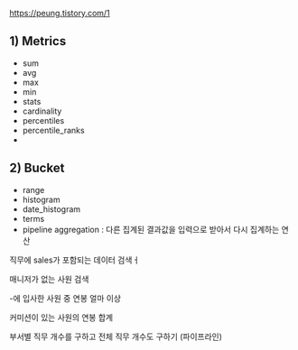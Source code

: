 https://peung.tistory.com/1

## 1) Metrics

- sum
- avg
- max
- min
- stats
- cardinality
- percentiles
- percentile_ranks
- 



## 2) Bucket

- range
- histogram
- date_histogram
- terms
- pipeline aggregation : 다른 집계된 결과값을 입력으로 받아서 다시 집계하는 연산



직무에 sales가 포함되는 데이터 검색ㅓ

매니저가 없는 사원 검색

-에 입사한 사원 중 연봉 얼마 이상

커미션이 있는 사원의 연봉 합계

부서별 직무 개수를 구하고 전체 직무 개수도 구하기 (파이프라인)





